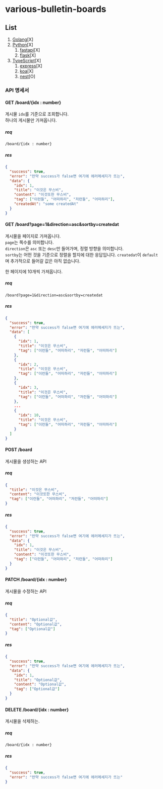 # various-bulletin-boards

## List

1. [Golang](./go)[X]
2. [Python](./py)[X]
   1. [fastapi](./py/fastapi)[X]
   2. [flask](./py/flask)[X]
3. [TypeScript](./ts)[X]
   1. [express](./ts/express)[X]
   2. [koa](./ts/koa)[X]
   3. [nest](./ts/nest)[O]

### API 명세서

#### GET /board/{idx : number}

게시물 `idx`를 기준으로 조회합니다.  
하나의 게시물만 가져옵니다.

##### req

```
/board/{idx : number}
```

##### res

```json
{
  "success": true,
  "error": "만약 success가 false면 여기에 에러메세지가 뜨는",
  "data": {
    "idx": 1,
    "title": "이것은 무스비",
    "content": "이것또한 무스비",
    "tag": ["이런들", "어떠하리", "저런들", "어떠하리"],
    "createdAt": "some createdAt"
  }
}
```

#### GET /board?page=1&direction=asc&sortby=createdat

게시물을 페이지로 가져옵니다.  
`page`는 쪽수를 의미합니다.  
`direction`은 `asc` 또는 `desc`만 들어가며, 정렬 방향을 의미합니다.  
`sortby`는 어떤 것을 기준으로 정렬을 할지에 대한 응답입니다. `createdat`이 `default`며 추가적으로 들어갈 값은 아직 없습니다.

한 페이지에 10개씩 가져옵니다.

##### req

```
/board?page=1&direction=asc&sortby=createdat
```

##### res

```json
{
  "success": true,
  "error": "만약 success가 false면 여기에 에러메세지가 뜨는",
  "data": [
    {
      "idx": 1,
      "title": "이것은 무스비",
      "tag": ["이런들", "어떠하리", "저런들", "어떠하리"]
    },
    {
      "idx": 2,
      "title": "이것은 무스비",
      "tag": ["이런들", "어떠하리", "저런들", "어떠하리"]
    },
    {
      "idx": 3,
      "title": "이것은 무스비",
      "tag": ["이런들", "어떠하리", "저런들", "어떠하리"]
    },
    ...
    {
      "idx": 10,
      "title": "이것은 무스비",
      "tag": ["이런들", "어떠하리", "저런들", "어떠하리"]
    }
  ]
}
```

#### POST /board

게시물을 생성하는 API

##### req

```json
{
  "title": "이것은 무스비",
  "content": "이것또한 무스비",
  "tag": ["이런들", "어떠하리", "저런들", "어떠하리"]
}
```

##### res

```json
{
  "success": true,
  "error": "만약 success가 false면 여기에 에러메세지가 뜨는",
  "data": {
    "idx": 1,
    "title": "이것은 무스비",
    "content": "이것또한 무스비",
    "tag": ["이런들", "어떠하리", "저런들", "어떠하리"]
  }
}
```

#### PATCH /board/{idx : number}

게시물을 수정하는 API

##### req

```json
{
  "title": "Optional값",
  "content": "Optional값",
  "tag": ["Optional값"]
}
```

##### res

```json
{
  "success": true,
  "error": "만약 success가 false면 여기에 에러메세지가 뜨는",
  "data": {
    "idx": 1,
    "title": "Optional값",
    "content": "Optional값",
    "tag": ["Optional값"]
  }
}
```

#### DELETE /board/{idx : number}

게시물을 삭제하는.

##### req

```
/board/{idx : number}
```

##### res

```json
{
  "success": true,
  "error": "만약 success가 false면 여기에 에러메세지가 뜨는"
}
```
